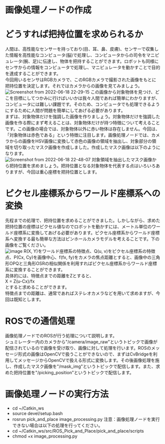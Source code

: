 # 画像処理ノードの作成
# どうすれば把持位置を求められるか
人間は、高性能なセンサーを持っており(目、耳、鼻、皮膚)、センサーで収集した情報を高性能なコンピュータ(脳)で処理し、コンピュータからの司令をマニピュレータ(腕、足)に伝達し、物体を把持することができます。ロボットも同様にセンサからの情報をコンピュータで処理し、マニピュレータを動かすことで目的を達成することができます。<br>
今回用いるセンサはRGBカメラで、このRGBカメラで撮影された画像をもとに把持位置を決定します。それではカメラからの画像を見てみましょう。<br>
![Screenshot from 2022-06-18 22-29-15](https://user-images.githubusercontent.com/75206988/174439828-7b50c757-5fad-4166-855d-21cb2b83cbe7.png)
この画像から対象物体を見つけ、どこを目標にしてつかみに行けばいいかは我々人間であれば簡単にわかりますが、コンピュータには難しい課題です。そのため、コンピュータでも処理できるようにするために人間が問題を簡単にしてあげる必要があります。<br>
まずは、対象物体だけを強調した画像を作りましょう。対象物体だけを強調した画像を作る際にまず考えることは、対象物体だけが持つ特徴について考えることです。この画像の場合では、対象物体以外に赤い物体は存在しません。今回は、「対象物体は赤色である」という特徴に注目します。画像処理ノードでは、カメラからの画像をHSV画像に変換して赤色の画像の領域を抽出し、対象部分の領域を切り取ったマスク画像を作成しました。作成したマスク画像は以下のようになります。<br>
![Screenshot from 2022-06-18 22-48-07](https://user-images.githubusercontent.com/75206988/174441380-b59bb319-c8ee-4e97-9ce8-c1d17620be28.png)
対象領域を抽出したマスク画像から把持位置を求めましょう。把持位置となる対象物体を代表する点はいろいろありますが、今回は重心座標を把持位置とします。
# ピクセル座標系からワールド座標系への変換
先程までの処理で、把持位置を求めることができました。しかしながら、求めた把持位置の座標はピクセル値なのでロボットを動かすには、メートル単位のワールド座標系に変換してあげる必要があります。ピクセル座標系からワールド座標系へ変換する最も簡単な方法はピンホールカメラモデルを考えることです。下の画像をご覧ください。<br>
![image](https://user-images.githubusercontent.com/75206988/174442053-f81a8ed7-04ae-4381-9a9b-e78bdf99a9c5.png)
R(X, Y)をワールド座標系の特徴点、Q(u, v)をピクセル座標系の特徴点、P(Cx, Cy)を画像中心、f(fx, fy)をカメラの焦点距離とすると、画像中の三角形OPQと三角形OSRの相似関係を利用すればピクセル座標系からワールド座標系に変換することができます。<br>
具体的には、特徴点までの距離をZとすると、<br>
X = Z(u-Cx)/fx<br>
とすると求めることができます。<br>
特徴点までの距離は、通常であればステレオカメラなどを用いて求めますが、今回は既知とします。
# ROSでの通信処理
画像処理ノードでのROSが行う処理について説明します。<br>
シュミレーター内のカメラから"/camera/image_raw"というトピックで画像が配信されているので画像を受け取り、画像に対して処理を行います。ROSのメッセージ形式の画像はOpenCVで扱うことができないので、まずはCvBridgeを利用してメッセージからOpenCVで扱える形式に変換します。その後画像処理を施し、作成したマスク画像を"/mask_img"というトピックで配信します。また、求めた把持位置を"/picking_position"というトピックで配信します。
# 画像処理ノードの実行方法
- cd ~/Catkin_ws
- source devel/setup.bash
- rosrun pick_and_place image_processing.py
注意：画像処理ノードを実行できない場合は以下の処理を行ってください。
- cd ~/Catkin_ws/src/ROS_Pick_and_Place/pick_and_place/scripts
- chmod +x image_processing.py 

